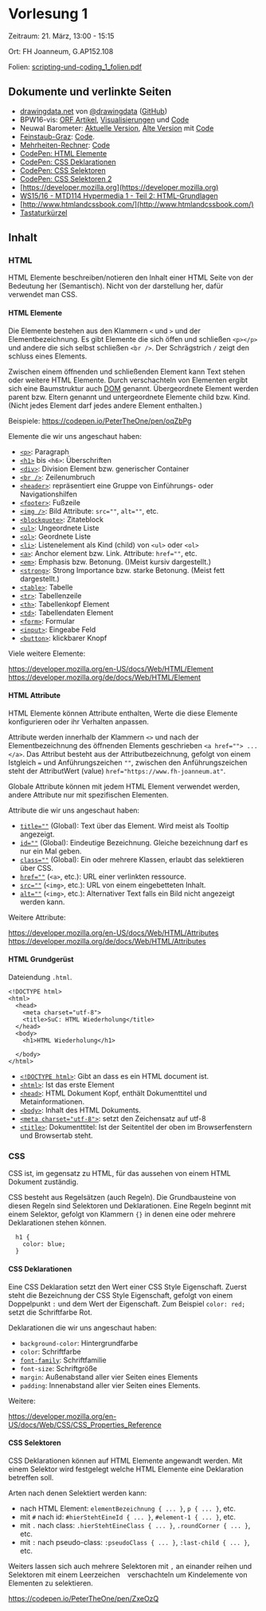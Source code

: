 Vorlesung 1
===========

Zeitraum: 21. März, 13:00 - 15:15

Ort: FH Joanneum, G.AP152.108

Folien: [scripting-und-coding_1_folien.pdf](scripting-und-coding_1_folien.pdf)


Dokumente und verlinkte Seiten
------------------------------

 - [drawingdata.net](https://drawingdata.net/) von [@drawingdata](https://twitter.com/drawingdata) ([GitHub](https://www.github.com/ginseng666))
 - BPW16-vis: [ORF Artikel](http://steiermark.orf.at/news/stories/2813211), [Visualisierungen](https://petertheone.github.io/bpw16-vis/) und [Code](https://github.com/PeterTheOne/bpw16-vis)
 - Neuwal Barometer: [Aktuelle Version](https://neuwal.com/barometer/profile.php?b=11&p=1), [Alte Version](https://neuwal.github.io/barometer/) mit [Code](https://github.com/neuwal/barometer)
 - [Feinstaub-Graz](http://feinstaub-graz.at/): [Code](https://github.com/PPOE/feinstaub-meter).
 - [Mehrheiten-Rechner](http://mehrheiten-rechner.at/): [Code](https://github.com/PeterTheOne/mehrheiten-rechner)
 - [CodePen: HTML Elemente](https://codepen.io/PeterTheOne/pen/oqZbPg)
 - [CodePen: CSS Deklarationen](https://codepen.io/PeterTheOne/pen/xWqYog)
 - [CodePen: CSS Selektoren](https://codepen.io/PeterTheOne/pen/ZxeOzQ)
 - [CodePen: CSS Selektoren 2](https://codepen.io/PeterTheOne/pen/JLWXJX)
 - [https://developer.mozilla.org](https://developer.mozilla.org)
 - [WS15/16 - MTD114 Hypermedia 1 - Teil 2: HTML-Grundlagen](https://www.youtube.com/watch?v=m9VmKANwHO8)
 - [http://www.htmlandcssbook.com/](http://www.htmlandcssbook.com/)
 - [Tastaturkürzel](Tastaturkuerzel.md)


Inhalt
------

### HTML

HTML Elemente beschreiben/notieren den Inhalt einer HTML Seite von der Bedeutung her (Semantisch). Nicht von der 
darstellung her, dafür verwendet man CSS.

#### HTML Elemente

Die Elemente bestehen aus den Klammern `<` und `>` und der Elementbezeichnung. Es gibt Elemente die sich öffen und 
schließen `<p></p>` und andere die sich selbst schließen `<br />`. Der Schrägstrich `/` zeigt den schluss eines Elements.

Zwischen einem öffnenden und schließenden Element kann Text stehen oder weitere HTML Elemente. Durch verschachteln von 
Elementen ergibt sich eine Baumstruktur auch [DOM](https://de.wikipedia.org/wiki/Document_Object_Model) genannt. 
Übergeordnete Element werden parent bzw. Eltern genannt und untergeordnete Elemente child bzw. Kind. (Nicht jedes
Element darf jedes andere Element enthalten.)

Beispiele: https://codepen.io/PeterTheOne/pen/oqZbPg

Elemente die wir uns angeschaut haben:

 - [`<p>`](https://developer.mozilla.org/de/docs/Web/HTML/Element/p): Paragraph
 - [`<h1>`](https://developer.mozilla.org/de/docs/Web/HTML/Element/h1) bis `<h6>`: Überschriften
 - [`<div>`](https://developer.mozilla.org/de/docs/Web/HTML/Element/div): Division Element bzw. generischer Container
 - [`<br />`](https://developer.mozilla.org/de/docs/Web/HTML/Element/br): Zeilenumbruch
 - [`<header>`](https://developer.mozilla.org/de/docs/Web/HTML/Element/header): repräsentiert eine Gruppe von Einführungs- oder Navigationshilfen
 - [`<footer>`](https://developer.mozilla.org/de/docs/Web/HTML/Element/footer): Fußzeile
 - [`<img />`](https://developer.mozilla.org/de/docs/Web/HTML/Element/img): Bild Attribute: `src=""`, `alt=""`, etc.
 - [`<blockquote>`](https://developer.mozilla.org/de/docs/Web/HTML/Element/blockquote): Zitateblock
 - [`<ul>`](https://developer.mozilla.org/de/docs/Web/HTML/Element/ul): Ungeordnete Liste
 - [`<ol>`](https://developer.mozilla.org/de/docs/Web/HTML/Element/ol): Geordnete Liste
 - [`<li>`](https://developer.mozilla.org/de/docs/Web/HTML/Element/li): Listenelement als Kind (child) von `<ul>` oder `<ol>`
 - [`<a>`](https://developer.mozilla.org/de/docs/Web/HTML/Element/a): Anchor element bzw. Link. Attribute: `href=""`, etc.
 - [`<em>`](https://developer.mozilla.org/de/docs/Web/HTML/Element/em): Emphasis bzw. Betonung. ()Meist kursiv dargestellt.)
 - [`<strong>`](https://developer.mozilla.org/de/docs/Web/HTML/Element/strong): Strong Importance bzw. starke Betonung. (Meist fett dargestellt.)
 - [`<table>`](https://developer.mozilla.org/de/docs/Web/HTML/Element/table): Tabelle
 - [`<tr>`](https://developer.mozilla.org/de/docs/Web/HTML/Element/tr): Tabellenzeile
 - [`<th>`](https://developer.mozilla.org/de/docs/Web/HTML/Element/th): Tabellenkopf Element
 - [`<td>`](https://developer.mozilla.org/de/docs/Web/HTML/Element/td): Tabellendaten Element
 - [`<form>`](https://developer.mozilla.org/de/docs/Web/HTML/Element/form): Formular
 - [`<input>`](https://developer.mozilla.org/de/docs/Web/HTML/Element/input): Eingeabe Feld
 - [`<button>`](https://developer.mozilla.org/de/docs/Web/HTML/Element/button): klickbarer Knopf
 
Viele weitere Elemente:

https://developer.mozilla.org/en-US/docs/Web/HTML/Element
https://developer.mozilla.org/de/docs/Web/HTML/Element


#### HTML Attribute

HTML Elemente können Attribute enthalten, Werte die diese Elemente konfigurieren oder ihr Verhalten anpassen.

Attribute werden innerhalb der Klammern `<>` und nach der Elementbezeichnung des öffnenden Elements geschrieben `<a href=""> ... </a>`. 
Das Attribut besteht aus der Attributbezeichnung, gefolgt von einem Istgleich `=` und Anführungszeichen `""`, zwischen 
den Anführungszeichen steht der AttributWert (value) `href="https://www.fh-joanneum.at"`.

Globale Attribute können mit jedem HTML Element verwendet werden, andere Attribute nur mit spezifischen Elementen.

Attribute die wir uns angeschaut haben:

 - [`title=""`](https://developer.mozilla.org/de/docs/Web/HTML/Globale_Attribute/title) (Global): Text über das Element. Wird meist als Tooltip angezeigt.
 - [`id=""`](https://developer.mozilla.org/de/docs/Web/HTML/Globale_Attribute/id) (Global): Eindeutige Bezeichnung. Gleiche bezeichnung darf es nur ein Mal geben.
 - [`class=""`](https://developer.mozilla.org/de/docs/Web/HTML/Globale_Attribute/class) (Global): Ein oder mehrere Klassen, erlaubt das selektieren über CSS.
 - [`href=""`](https://developer.mozilla.org/de/docs/Web/HTML/Element/a#attr-href) (`<a>`, etc.): URL einer verlinkten ressource.
 - [`src=""`](https://developer.mozilla.org/de/docs/Web/HTML/Element/img#attr-src) (`<img>`, etc.): URL von einem eingebetteten Inhalt.
 - [`alt=""`](https://developer.mozilla.org/de/docs/Web/HTML/Element/img#attr-alt) (`<img>`, etc.): Alternativer Text falls ein Bild nicht angezeigt werden kann.

Weitere Attribute:

https://developer.mozilla.org/en-US/docs/Web/HTML/Attributes
https://developer.mozilla.org/de/docs/Web/HTML/Attributes


#### HTML Grundgerüst

Dateiendung `.html`.

```
<!DOCTYPE html>
<html>
  <head>
    <meta charset="utf-8">
    <title>SuC: HTML Wiederholung</title>
  </head>
  <body>
    <h1>HTML Wiederholung</h1>
    
  </body>
</html>
```

 - [`<!DOCTYPE html>`](https://developer.mozilla.org/en-US/docs/Glossary/Doctype): Gibt an dass es ein HTML document ist.
 - [`<html>`](https://developer.mozilla.org/de/docs/Web/HTML/Element/html): Ist das erste Element
 - [`<head>`](https://developer.mozilla.org/de/docs/Web/HTML/Element/head): HTML Dokument Kopf, enthält Dokumenttitel und Metainformationen.
 - [`<body>`](https://developer.mozilla.org/de/docs/Web/HTML/Element/body): Inhalt des HTML Dokuments.
 - [`<meta charset="utf-8">`](https://developer.mozilla.org/de/docs/Web/HTML/Element/meta#attr-charset): setzt den Zeichensatz auf utf-8
 - [`<title>`](https://developer.mozilla.org/de/docs/Web/HTML/Element/title): Dokumenttitel: Ist der Seitentitel der oben im Browserfenstern und Browsertab steht.


### CSS

CSS ist, im gegensatz zu HTML, für das aussehen von einem HTML Dokument zuständig.

CSS besteht aus Regelsätzen (auch Regeln). Die Grundbausteine von diesen Regeln sind Selektoren und Deklarationen. Eine 
Regeln beginnt mit einem Selektor, gefolgt von Klammern `{}` in denen eine oder mehrere Deklarationen stehen können.

```
  h1 {
    color: blue;
  }
```


#### CSS Deklarationen

Eine CSS Deklaration setzt den Wert einer CSS Style Eigenschaft. Zuerst steht die Bezeichnung der CSS Style Eigenschaft, 
gefolgt von einem Doppelpunkt `:` und dem Wert der Eigenschaft. Zum Beispiel `color: red;` setzt die Schriftfarbe Rot.

Deklarationen die wir uns angeschaut haben:

 - `background-color`: Hintergrundfarbe
 - `color`: Schriftfarbe
 - [`font-family`](https://developer.mozilla.org/de/docs/Web/CSS/font-family): Schriftfamilie
 - `font-size`: Schriftgröße
 - `margin`: Außenabstand aller vier Seiten eines Elements
 - `padding`: Innenabstand aller vier Seiten eines Elements.

Weitere:

https://developer.mozilla.org/en-US/docs/Web/CSS/CSS_Properties_Reference


#### CSS Selektoren

CSS Deklarationen können auf HTML Elemente angewandt werden. Mit einem Selektor wird festgelegt welche HTML Elemente 
eine Deklaration betreffen soll.

Arten nach denen Selektiert werden kann:

 - nach HTML Element: `elementBezeichnung { ... }`, `p { ... }`, etc.
 - mit `#` nach id: `#hierStehtEineId { ... }`, `#element-1 { ... }`, etc.
 - mit `.` nach class: `.hierStehtEineClass { ... }`, `.roundCorner { ... }`, etc.
 - mit `:` nach pseudo-class: `:pseudoClass { ... }`, `:last-child { ... }`, etc.

Weiters lassen sich auch mehrere Selektoren mit `,` an einander reihen und Selektoren mit einem Leerzeichen ` ` 
verschachteln um Kindelemente von Elementen zu selektieren.

https://codepen.io/PeterTheOne/pen/ZxeOzQ
















